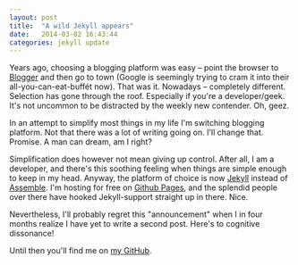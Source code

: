 ```yaml
---
layout: post
title:  "A wild Jekyll appears"
date:   2014-03-02 16:43:44
categories: jekyll update
---
```


Years ago, choosing a blogging platform was easy – point the browser to [Blogger][blogger] and then go to town (Google is seemingly trying to cram it into their all-you-can-eat-buffét now). That was it. Nowadays – completely different. Selection has gone through the roof. Especially if you're a developer/geek. It's not uncommon to be distracted by the weekly new contender. Oh, geez.

In an attempt to simplify most things in my life I'm switching blogging platform. Not that there was a lot of writing going on. I'll change that. Promise. A man can dream, am I right?

Simplification does however not mean giving up control. After all, I am a developer, and there's this soothing feeling when things are simple enough to keep in my head. Anyway, the platform of choice is now [Jekyll][jekyll] instead of [Assemble][assemble]. I'm hosting for free on [Github Pages][gh-pages], and the splendid people over there have hooked Jekyll-support straight up in there. Nice.

Nevertheless, I'll probably regret this "announcement" when I in four months realize I have yet to write a second post. Here's to cognitive dissonance!

Until then you'll find me on [my GitHub][my-gh].

[assemble]: http://assemble.io
[jekyll]: http://jekyllrb.com
[gh-pages]: http://pages.github.com
[my-gh]: http://github.com/marcusstenbeck
[blogger]: https://www.blogger.com